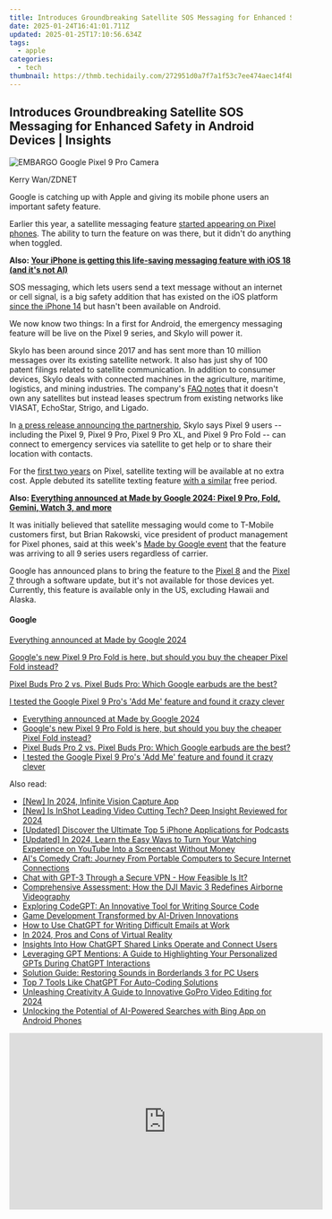 ```yaml
---
title: Introduces Groundbreaking Satellite SOS Messaging for Enhanced Safety in Android Devices | Insights
date: 2025-01-24T16:41:01.711Z
updated: 2025-01-25T17:10:56.634Z
tags:
  - apple
categories:
  - tech
thumbnail: https://thmb.techidaily.com/272951d0a7f7a1f53c7ee474aec14f4b7a67f49064e3845b52b4ea1d0a9fa3cd.png
---
```


## Introduces Groundbreaking Satellite SOS Messaging for Enhanced Safety in Android Devices | Insights

![EMBARGO Google Pixel 9 Pro Camera](https://www.zdnet.com/a/img/resize/0fdea0d316ef54f06d0a959c0f64335d8cf2c49c/2024/08/10/a45b95ea-6698-4e9f-a8b0-6a36ec747472/dsc01588.jpg?auto=webp&width=1280)

Kerry Wan/ZDNET

Google is catching up with Apple and giving its mobile phone users an important safety feature.

Earlier this year, a satellite messaging feature [started appearing on Pixel phones](https://www.zdnet.com/article/satellite-sos-is-showing-up-on-pixel-phones-how-it-can-help-you-in-an-emergency/). The ability to turn the feature on was there, but it didn't do anything when toggled.

**Also: [Your iPhone is getting this life-saving messaging feature with iOS 18 (and it's not AI)](https://www.zdnet.com/article/your-iphone-is-getting-this-life-saving-messaging-feature-with-ios-18-and-its-not-ai/)**

SOS messaging, which lets users send a text message without an internet or cell signal, is a big safety addition that has existed on the iOS platform [since the iPhone 14](https://www.zdnet.com/article/how-to-use-the-iphone-14s-new-emergency-sos-text-via-satellite-feature/) but hasn't been available on Android.

We now know two things: In a first for Android, the emergency messaging feature will be live on the Pixel 9 series, and Skylo will power it.

Skylo has been around since 2017 and has sent more than 10 million messages over its existing satellite network. It also has just shy of 100 patent filings related to satellite communication. In addition to consumer devices, Skylo deals with connected machines in the agriculture, maritime, logistics, and mining industries. The company's [FAQ notes](https://www.skylo.tech/faq) that it doesn't own any satellites but instead leases spectrum from existing networks like VIASAT, EchoStar, Strigo, and Ligado.

In [a press release announcing the partnership](https://www.businesswire.com/news/home/20240813059141/en/Skylo-Connectivity-Enables-New-Satellite-SOS-Feature-on-Google-Pixel-9-Series), Skylo says Pixel 9 users -- including the Pixel 9, Pixel 9 Pro, Pixel 9 Pro XL, and Pixel 9 Pro Fold -- can connect to emergency services via satellite to get help or to share their location with contacts. 

For the [first two years](https://blog.google/products/pixel/google-pixel-9-pro-xl/) on Pixel, satellite texting will be available at no extra cost. Apple debuted its satellite texting feature [with a similar](https://www.zdnet.com/article/your-iphone-is-getting-this-life-saving-messaging-feature-with-ios-18-and-its-not-ai/) free period.

**Also: [Everything announced at Made by Google 2024: Pixel 9 Pro, Fold, Gemini, Watch 3, and more](https://www.zdnet.com/article/everything-announced-at-made-by-google-2024-pixel-9-pro-fold-gemini-watch-3-and-more/)**

It was initially believed that satellite messaging would come to T-Mobile customers first, but Brian Rakowski, vice president of product management for Pixel phones, said at this week's [Made by Google event](https://www.zdnet.com/article/everything-announced-at-made-by-google-2024-pixel-9-pro-fold-gemini-watch-3-and-more/) that the feature was arriving to all 9 series users regardless of carrier. 

Google has announced plans to bring the feature to the [Pixel 8](https://www.zdnet.com/article/googles-pixel-8-is-the-real-star-of-its-android-lineup-andnow-its-200-off/) and the [Pixel 7](https://www.zdnet.com/article/pixel-7-and-pixel-7-pro-hands-on-the-start-of-googles-walled-garden/) through a software update, but it's not available for those devices yet. Currently, this feature is available only in the US, excluding Hawaii and Alaska.

#### Google

[Everything announced at Made by Google 2024](https://www.zdnet.com/article/everything-announced-at-made-by-google-2024-pixel-9-pro-fold-gemini-watch-3-and-more/ "Everything announced at Made by Google 2024")

[Google's new Pixel 9 Pro Fold is here, but should you buy the cheaper Pixel Fold instead?](https://www.zdnet.com/article/google-pixel-9-pro-fold-vs-pixel-fold/ "Google's new Pixel 9 Pro Fold is here, but should you buy the cheaper Pixel Fold instead?")

[Pixel Buds Pro 2 vs. Pixel Buds Pro: Which Google earbuds are the best?](https://www.zdnet.com/article/pixel-buds-pro-2-vs-pixel-buds-pro-which-google-earbuds-are-the-best/ "Pixel Buds Pro 2 vs. Pixel Buds Pro: Which Google earbuds are the best?")

[I tested the Google Pixel 9 Pro's 'Add Me' feature and found it crazy clever](https://www.zdnet.com/article/the-google-pixel-9-pros-add-me-feature-is-an-ar-camera-tool-youll-actually-use/ "I tested the Google Pixel 9 Pro's 'Add Me' feature and found it crazy clever")

* [Everything announced at Made by Google 2024](https://www.zdnet.com/article/everything-announced-at-made-by-google-2024-pixel-9-pro-fold-gemini-watch-3-and-more/ "Everything announced at Made by Google 2024")
* [Google's new Pixel 9 Pro Fold is here, but should you buy the cheaper Pixel Fold instead?](https://www.zdnet.com/article/google-pixel-9-pro-fold-vs-pixel-fold/ "Google's new Pixel 9 Pro Fold is here, but should you buy the cheaper Pixel Fold instead?")
* [Pixel Buds Pro 2 vs. Pixel Buds Pro: Which Google earbuds are the best?](https://www.zdnet.com/article/pixel-buds-pro-2-vs-pixel-buds-pro-which-google-earbuds-are-the-best/ "Pixel Buds Pro 2 vs. Pixel Buds Pro: Which Google earbuds are the best?")
* [I tested the Google Pixel 9 Pro's 'Add Me' feature and found it crazy clever](https://www.zdnet.com/article/the-google-pixel-9-pros-add-me-feature-is-an-ar-camera-tool-youll-actually-use/ "I tested the Google Pixel 9 Pro's 'Add Me' feature and found it crazy clever")

<ins class="adsbygoogle"
     style="display:block"
     data-ad-format="autorelaxed"
     data-ad-client="ca-pub-7571918770474297"
     data-ad-slot="1223367746"></ins>

<ins class="adsbygoogle"
     style="display:block"
     data-ad-client="ca-pub-7571918770474297"
     data-ad-slot="8358498916"
     data-ad-format="auto"
     data-full-width-responsive="true"></ins>

<span class="atpl-alsoreadstyle">Also read:</span>
<div><ul>
<li><a href="https://desktop-recording.techidaily.com/new-in-2024-infinite-vision-capture-app/"><u>[New] In 2024, Infinite Vision Capture App</u></a></li>
<li><a href="https://article-posts.techidaily.com/new-is-inshot-leading-video-cutting-tech-deep-insight-reviewed-for-2024/"><u>[New] Is InShot Leading Video Cutting Tech? Deep Insight Reviewed for 2024</u></a></li>
<li><a href="https://fox-glue.techidaily.com/updated-discover-the-ultimate-top-5-iphone-applications-for-podcasts/"><u>[Updated] Discover the Ultimate Top 5 iPhone Applications for Podcasts</u></a></li>
<li><a href="https://youtube-sure.techidaily.com/ed-in-2024-learn-the-easy-ways-to-turn-your-watching-experience-on-youtube-into-a-screencast-without-money/"><u>[Updated] In 2024, Learn the Easy Ways to Turn Your Watching Experience on YouTube Into a Screencast Without Money</u></a></li>
<li><a href="https://tech-savvy.techidaily.com/ais-comedy-craft-journey-from-portable-computers-to-secure-internet-connections/"><u>AI's Comedy Craft: Journey From Portable Computers to Secure Internet Connections</u></a></li>
<li><a href="https://tech-haven.techidaily.com/chat-with-gpt-3-through-a-secure-vpn-how-feasible-is-it/"><u>Chat with GPT-3 Through a Secure VPN - How Feasible Is It?</u></a></li>
<li><a href="https://buynow-info.techidaily.com/comprehensive-assessment-how-the-dji-mavic-3-redefines-airborne-videography/"><u>Comprehensive Assessment: How the DJI Mavic 3 Redefines Airborne Videography</u></a></li>
<li><a href="https://tech-haven.techidaily.com/exploring-codegpt-an-innovative-tool-for-writing-source-code/"><u>Exploring CodeGPT: An Innovative Tool for Writing Source Code</u></a></li>
<li><a href="https://tech-haven.techidaily.com/game-development-transformed-by-ai-driven-innovations/"><u>Game Development Transformed by AI-Driven Innovations</u></a></li>
<li><a href="https://tech-haven.techidaily.com/how-to-use-chatgpt-for-writing-difficult-emails-at-work/"><u>How to Use ChatGPT for Writing Difficult Emails at Work</u></a></li>
<li><a href="https://article-knowledge.techidaily.com/in-2024-pros-and-cons-of-virtual-reality/"><u>In 2024, Pros and Cons of Virtual Reality</u></a></li>
<li><a href="https://tech-haven.techidaily.com/insights-into-how-chatgpt-shared-links-operate-and-connect-users/"><u>Insights Into How ChatGPT Shared Links Operate and Connect Users</u></a></li>
<li><a href="https://tech-haven.techidaily.com/leveraging-gpt-mentions-a-guide-to-highlighting-your-personalized-gpts-during-chatgpt-interactions/"><u>Leveraging GPT Mentions: A Guide to Highlighting Your Personalized GPTs During ChatGPT Interactions</u></a></li>
<li><a href="https://sound-issues.techidaily.com/solution-guide-restoring-sounds-in-borderlands-3-for-pc-users/"><u>Solution Guide: Restoring Sounds in Borderlands 3 for PC Users</u></a></li>
<li><a href="https://tech-haven.techidaily.com/top-7-tools-like-chatgpt-for-auto-coding-solutions/"><u>Top 7 Tools Like ChatGPT For Auto-Coding Solutions</u></a></li>
<li><a href="https://some-approaches.techidaily.com/unleashing-creativity-a-guide-to-innovative-gopro-video-editing-for-2024/"><u>Unleashing Creativity A Guide to Innovative GoPro Video Editing for 2024</u></a></li>
<li><a href="https://tech-haven.techidaily.com/unlocking-the-potential-of-ai-powered-searches-with-bing-app-on-android-phones/"><u>Unlocking the Potential of AI-Powered Searches with Bing App on Android Phones</u></a></li>
</ul></div>

<!-- affiliate ads begin -->
<iframe width="560" height="315" src="https://www.youtube.com/embed/2ipTu54inBo?si=gRegjvtVq5gm_PHo" title="YouTube video player" frameborder="0" allow="accelerometer; autoplay; clipboard-write; encrypted-media; gyroscope; picture-in-picture; web-share" referrerpolicy="strict-origin-when-cross-origin" allowfullscreen></iframe>
<!-- affiliate ads end -->

